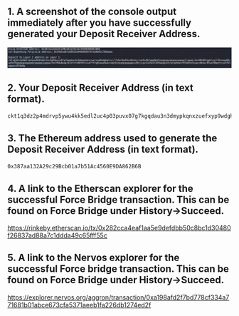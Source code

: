 ## 1. A screenshot of the console output immediately after you have successfully generated your Deposit Receiver Address.

![deposit_receiver_address](/tasks/gitcoin-6/deposit_receiver_address.PNG)

## 2. Your Deposit Receiver Address (in text format).

```
ckt1q3dz2p4mdrvp5ywu4kk5edl2uc4p03puvx07g7kgqdau3n3dmypkqnxzuefxyp9wdghglncj77k5wt6p59sx6kukyjlwh5s467qgp8m25yqqqqqsqqqqqvqqqqqfjqqqqr2ex96h60zggklpy3l4hxwqa0dvwd3e76gqqqqpqqqqqqcqqqqqxyqqqqx7asf60w8pqpte2sfcfn90fdfzxue7ff2g8sawe9wacnqat6jmygqngqqqqpxv9ejjvgz2u63w3l839aadguh5rgtqd4devf97a0fpt4uqsz0k5wr65ye298pfhjcp5763qqqqcq334p8g
```

## 3. The Ethereum address used to generate the Deposit Receiver Address (in text format).

```
0x387aa132A29c29Bcb01a7b51Ac4560E9DA862B6B
```

## 4. A link to the Etherscan explorer for the successful Force Bridge transaction. This can be found on Force Bridge under History→Succeed.

https://rinkeby.etherscan.io/tx/0x282cca4eaf1aa5e9defdbb50c8bc1d30480f26837ad88a7c1ddda49c65fff55c

## 5. A link to the Nervos explorer for the successful Force bridge transaction. This can be found on Force Bridge under History→Succeed.

https://explorer.nervos.org/aggron/transaction/0xa198afd2f7bd778cf334a771681b01abce673cfa5371aeeb1fa226db1274ed2f